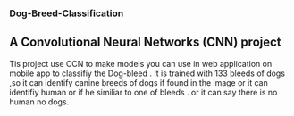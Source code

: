 ### Dog-Breed-Classification

A Convolutional Neural Networks (CNN) project 
------------------------------------

Tis project use CCN to make models you can use in web application on mobile app  to classifiy the Dog-bleed . It is trained with 133 bleeds of dogs ,so it can  identify canine breeds of dogs if found in the image or it can identifiy human or if he similiar to one of bleeds . or it can say there is no human no dogs. 
